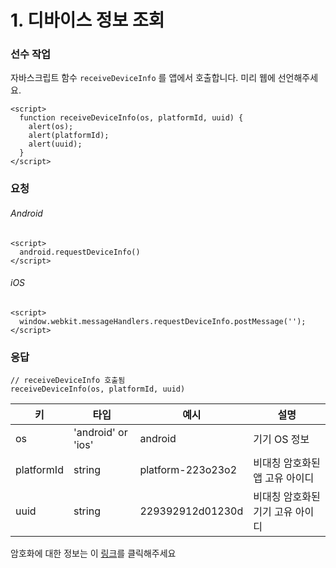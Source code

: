 
<h1 style="font-weight: bold"> 1. 디바이스 정보 조회</h1>

###  선수 작업 

자바스크립트 함수 `receiveDeviceInfo` 를 앱에서 호출합니다. 미리 웹에 선언해주세요.
```
<script>
  function receiveDeviceInfo(os, platformId, uuid) {
    alert(os);
    alert(platformId);
    alert(uuid);
  } 
</script>
```

###  요청
###### Android
```
<script>
  android.requestDeviceInfo()
</script>
```

###### iOS
```
<script>
  window.webkit.messageHandlers.requestDeviceInfo.postMessage('');
</script>
```

###  응답
```
// receiveDeviceInfo 호출됨
receiveDeviceInfo(os, platformId, uuid)
```
|키|타입| 예시| 설명 |
|---|---|---|---|
| os  | 'android' or 'ios' |  android  |  기기 OS 정보  |
| platformId  |  string  |  platform-223o23o2  | 비대칭 암호화된 앱 고유 아이디  |
| uuid  | string   |  229392912d01230d  | 비대칭 암호화된 기기 고유 아이디  |

암호화에 대한 정보는 이 [링크](/function/crypto.md)를 클릭해주세요
